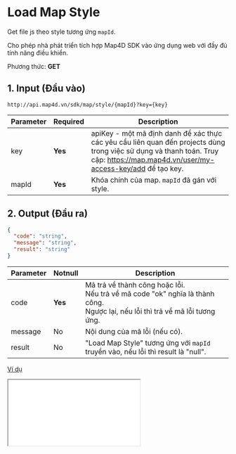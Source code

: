 #  Load Map Style
Get file js theo style tương ứng `mapId`.

Cho phép nhà phát triển tích hợp Map4D SDK vào ứng dụng web với đầy đủ tính năng điều khiển. 

Phương thức: **GET**
## 1. Input (Đầu vào)
```
http://api.map4d.vn/sdk/map/style/{mapId}?key={key}
```
| Parameter | Required | Description                                                                                                                                                                       |
|-----------|----------|-----------------------------------------------------------------------------------------------------------------------------------------------------------------------------------|
| key       |  **Yes** | apiKey - một mã định danh để xác thực các yêu cầu liên quan đến projects dùng trong việc sử dụng và thanh toán. Truy cập: https://map.map4d.vn/user/my-access-key/add để tạo key. |
| mapId     |  **Yes** | Khóa chính của map. `mapId` đã gán với style.                                                                                                                                     |
## 2. Output (Đầu ra)
```json
{
  "code": "string",
  "message": "string",
  "result": "string"
}
```
| Parameter | Notnull | Description                                                                                                                       |
|-----------|---------|-----------------------------------------------------------------------------------------------------------------------------------|
| code      | **Yes** | Mã trả về thành công hoặc lỗi.<br>Nếu trả về mã code "ok" nghĩa là thành công.<br>Ngược lại, nếu lỗi thì trả về mã lỗi tương ứng. |
| message   |    No   | Nội dung của mã lỗi (nếu có).                                                                                                     |
| result    |    No   | "Load Map Style" tương ứng với `mapId` truyền vào, nếu lỗi thì result là "null".                                                  |

[Ví dụ](./examples/v1.0/placedetail.html)
<iframe src="./examples/v1.0/placedetail.html"> </iframe>
